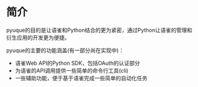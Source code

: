 # 简介

pyuque的目的是让语雀和Python结合的更为紧密，通过Python让语雀的管理和衍生应用的开发更为便捷。

pyuque的主要的功能涵盖(有一部分尚在实现中)：

- 语雀Web API的Python SDK，包括OAuth的认证部分
- 为语雀的API调用提供一些简单的命令行工具(cli)
- 一些辅助功能，便于基于语雀完成一些简单的自动化任务



